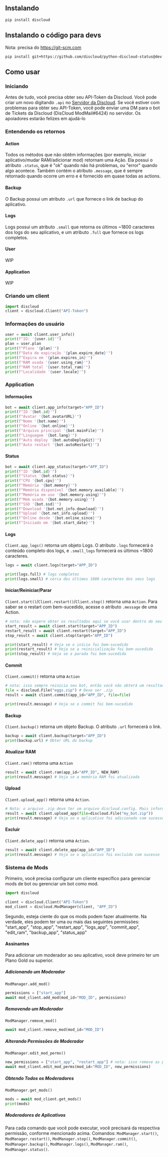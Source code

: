 ## Instalando
```
pip install discloud
```
## Instalando o código para devs
Nota: precisa do https://git-scm.com 
```
pip install git+https://github.com/discloud/python-discloud-status@dev
```
## Como usar
### Iniciando
Antes de tudo, você precisa obter seu API-Token da Discloud. Você pode criar um novo digitando `.api` no [Servidor da Discloud](https://discord.discloudbot.com).
Se você estiver com problemas para obter seu API-Token, você pode enviar uma DM para o bot de Tickets da Discloud (DisCloud ModMail#6424) no servidor. Os apoiadores estarão felizes em ajudá-lo

### Entendendo os retornos
#### Action
Todos os métodos que não obtêm informações (por exemplo, iniciar aplicativo/mudar RAM/adicionar mod) retornam uma Ação. Ela possui o atributo `.status`, que é "ok" quando não há problemas, ou "error" quando algo acontece. Também contém o atributo `.message`, que é sempre retornado quando ocorre um erro e é fornecido em quase todas as actions.
#### Backup
O Backup possui um atributo `.url` que fornece o link de backup do aplicativo.
#### Logs
Logs possui um atributo `.small` que retorna os últimos ~1800 caracteres dos logs do seu aplicativo, e um atributo `.full` que fornece os logs completos.
#### User
WIP
#### Application
WIP

### Criando um client
```python
import discloud
client = discloud.Client("API-Token")
```

### Informações do usuário
```python
user = await client.user_info()
print(f"ID: '{user.id}'")
plan = user.plan
print(f"Plano '{plan}'")
print(f"Data de expiração '{plan.expire_date}'")
print(f"Expira em '{plan.expires_in}'")
print(f"RAM usada '{user.using_ram}'")
print(f"RAM total '{user.total_ram}'")
print(f"Localidade '{user.locale}'")
```

### Application

#### Informações
```python
bot = await client.app_info(target="APP_ID")
print(f"ID '{bot.id}'")
print(f"Avatar '{bot.avatarURL}'")
print(f"Nome '{bot.name}'")
print(f"Online '{bot.online}'")
print(f"Arquivo principal '{bot.mainFile}'")
print(f"Linguagem '{bot.lang}'")
print(f"Auto deploy '{bot.autoDeployGit}'")
print(f"Auto restart '{bot.autoRestart}'")
```

#### Status
```python
bot = await client.app_status(target="APP_ID")
print(f"ID '{bot.id}'")
print(f"Status '{bot.status}'")
print(f"CPU '{bot.cpu}'")
print(f"Memória '{bot.memory}'")
print(f"Memória disponível '{bot.memory.available}'")
print(f"Memória em uso '{bot.memory.using}'")
print(f"Mem usada '{bot.memory.using}'")
print(f"SSD '{bot.ssd}'")
print(f"Download '{bot.net_info.download}'")
print(f"Upload '{bot.net_info.upload}'")
print(f"Online desde '{bot.online_since}'")
print(f"Iniciado em '{bot.start_date}'")
```

#### Logs
`Client.app_logs()` retorna um objeto Logs. O atributo `.logs` fornecerá o conteúdo completo dos logs, e `.small_logs` fornecerá os últimos ~1800 caracteres.
```python
logs = await client.logs(target="APP_ID")

print(logs.full) # logs completos
print(logs.small) # cerca dos últimos 1800 caracteres dos seus logs
```

#### Iniciar/Reiniciar/Parar
`Client.start()`/`Client.restart()`/`Client.stop()` retorna uma `Action`.
Para saber se o restart com bem-sucedido, acesse o atributo `.message` de uma Action. 
```python
# nota: não espere obter os resultados aqui se você usar dentro do seu bot, pois ele será desligado
start_result = await client.start(target="APP_ID")
restart_result = await client.restart(target="APP_ID")
stop_result = await client.stop(target="APP_ID")

print(start_result) # Veja se o início foi bem-sucedido
print(restart_result) # Veja se a reinicialização foi bem-sucedida
print(stop_result) # Veja se a parada foi bem-sucedida
```

#### Commit
`Client.commit()` retorna uma `Action`
```python
# nota: isso sempre reinicia seu bot, então você não obterá um resultado se estiver dentro do seu bot
file = discloud.File("eggs.zip") # Deve ser .zip
result = await client.commit(app_id="APP_ID", file=file)

print(result.message) # Veja se o commit foi bem-sucedido
```

#### Backup
`Client.backup()` retorna um objeto Backup. O atributo `.url` fornecerá o link.
```python
backup = await client.backup(target="APP_ID")
print(backup.url) # Obter URL do backup
```

#### Atualizar RAM
`Client.ram()` retorna uma `Action`
```python
result = await client.ram(app_id="APP_ID", NEW_RAM)
print(result.message) # Veja se a memória RAM foi atualizada
```

#### Upload
`Client.upload_app()` retorna uma `Action`.
```python
# Nota: o arquivo .zip deve ter um arquivo discloud.config. Mais informações em documentação.
result = await client.upload_app(file=discloud.File("my_bot.zip"))
print(result.message) # Veja se o aplicativo foi adicionado com sucesso
```

#### Excluir
`Client.delete_app()` retorna uma `Action`.
```python
result = await client.delete_app(app_id="APP_ID")
print(result.message) # Veja se o aplicativo foi excluído com sucesso
```

### Sistema de Mods
Primeiro, você precisa configurar um cliente específico para gerenciar mods de bot ou gerenciar um bot como mod.
```python
import discloud

client = discloud.Client("API-Token")
mod_client = discloud.ModManager(client, "APP_ID")
```
Segundo, esteja ciente do que os mods podem fazer atualmente. Na verdade, eles podem ter uma ou mais das seguintes permissões:
"start_app", "stop_app", "restart_app", "logs_app", "commit_app", "edit_ram", "backup_app", "status_app"

#### Assinantes
Para adicionar um moderador ao seu aplicativo, você deve primeiro ter um Plano Gold ou superior.

##### Adicionando um Moderador
`ModManager.add_mod()`
```python
permissions = ["start_app"]
await mod_client.add_mod(mod_id="MOD_ID", permissions)
```
##### Removendo um Moderador
`ModManager.remove_mod()`
```python
await mod_client.remove_mod(mod_id="MOD_ID")
```
##### Alterando Permissões de Moderador
`ModManager.edit_mod_perms()`
```python
new_permissions = ["start_app", "restart_app"] # nota: isso remove as permissões existentes se elas não estiverem aqui
await mod_client.edit_mod_perms(mod_id="MOD_ID", new_permissions)
```
##### Obtendo Todos os Moderadores
`ModManager.get_mods()`
```python
mods = await mod_client.get_mods()
print(mods)
```
##### Moderadores de Aplicativos
Para cada comando que você pode executar, você precisará da respectiva permissão, conforme mencionado acima.
Comandos: `ModManager.start()`, `ModManager.restart()`, `ModManager.stop()`, `ModManager.commit()`, `ModManager.backup()`, `ModManager.logs()`, `ModManager.ram()`, `ModManager.status()`.